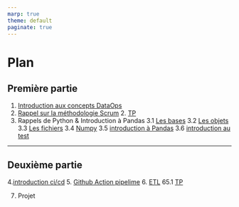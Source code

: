 ```yaml
---
marp: true
theme: default
paginate: true
---
```



# Plan

## Première partie

1. [Introduction aux concepts DataOps](./introduction.html)
2. [Rappel sur la méthodologie Scrum](./scrum.html)
    2. [TP](./tp_scum.html) 
3. Rappels de Python & Introduction à Pandas
    3.1 [Les bases](./rappel_python_les_bases.html)
    3.2 [Les objets](./rappel_python_objet.html)
    3.3 [Les fichiers](./rappel_python_file.html)
    3.4 [Numpy](./introduction_numpy.html)
    3.5 [introduction à Pandas](./introduction_pandas.html)
    3.6 [introduction au test](./introduction_test.html)

---

## Deuxième partie

4.[introduction ci/cd](./introduction_githubaction.html)
5. [Github Action pipelime](./introduction_cicd.html)
6. [ETL](./etl.html)
    65.1 [TP](./tp_etl.html)

7. Projet